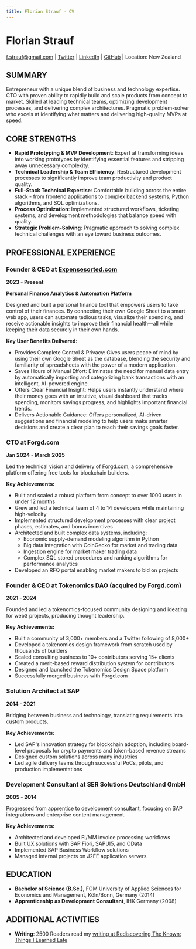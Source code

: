 ```yaml
---
title: Florian Strauf - CV
---
```


# Florian Strauf

f.strauf@gmail.com | [Twitter](https://x.com/ffstrauf) | [LinkedIn](https://www.linkedin.com/in/florian-strauf-50800965/) | [GitHub](https://github.com/fstrauf) | Location: New Zealand
## SUMMARY


Entrepreneur with a unique blend of business and technology expertise. CTO with proven ability to rapidly build and scale products from concept to market. Skilled at leading technical teams, optimizing development processes, and delivering complex architectures. Pragmatic problem-solver who excels at identifying what matters and delivering high-quality MVPs at speed.

## CORE STRENGTHS

- **Rapid Prototyping & MVP Development**: Expert at transforming ideas into working prototypes by identifying essential features and stripping away unnecessary complexity.
- **Technical Leadership & Team Efficiency**: Restructured development processes to significantly improve team productivity and product quality.
- **Full-Stack Technical Expertise**: Comfortable building across the entire stack - from frontend applications to complex backend systems, Python algorithms, and SQL optimizations.
- **Process Optimization**: Implemented structured workflows, ticketing systems, and development methodologies that balance speed with quality.
- **Strategic Problem-Solving**: Pragmatic approach to solving complex technical challenges with an eye toward business outcomes.

## PROFESSIONAL EXPERIENCE

### Founder & CEO at [Expensesorted.com](https://expensesorted.com)
**2023 - Present**

**Personal Finance Analytics & Automation Platform**

Designed and built a personal finance tool that empowers users to take control of their finances. By connecting their own Google Sheet to a smart web app, users can automate tedious tasks, visualize their spending, and receive actionable insights to improve their financial health—all while keeping their data securely in their own hands.

**Key User Benefits Delivered:**

- Provides Complete Control & Privacy: Gives users peace of mind by using their own Google Sheet as the database, blending the security and familiarity of spreadsheets with the power of a modern application.
- Saves Hours of Manual Effort: Eliminates the need for manual data entry by automatically importing and categorizing bank transactions with an intelligent, AI-powered engine.
- Offers Clear Financial Insight: Helps users instantly understand where their money goes with an intuitive, visual dashboard that tracks spending, monitors savings progress, and highlights important financial trends.
- Delivers Actionable Guidance: Offers personalized, AI-driven suggestions and financial modeling to help users make smarter decisions and create a clear plan to reach their savings goals faster.

### CTO at Forgd.com
**Jan 2024 - March 2025**

Led the technical vision and delivery of [Forgd.com](https://www.forgd.com/), a comprehensive platform offering free tools for blockchain builders.

**Key Achievements:**
- Built and scaled a robust platform from concept to over 1000 users in under 12 months
- Grew and led a technical team of 4 to 14 developers while maintaining high-velocity
- Implemented structured development processes with clear project phases, estimates, and bonus incentives
- Architected and built complex data systems, including:
  - Economic supply-demand modeling algorithm in Python
  - Big data integration with CoinGecko for market and trading data
  - Ingestion engine for market maker trading data
  - Complex SQL stored procedures and ranking algorithms for performance analytics
- Developed an RFQ portal enabling market makers to bid on projects

### Founder & CEO at Tokenomics DAO (acquired by Forgd.com)
**2021 - 2024**

Founded and led a tokenomics-focused community designing and ideating for web3 projects, producing thought leadership.

**Key Achievements:**
- Built a community of 3,000+ members and a Twitter following of 8,000+
- Developed a tokenomics design framework from scratch used by thousands of builders
- Scaled consulting business to 10+ contributors serving 15+ clients
- Created a merit-based reward distribution system for contributors
- Designed and launched the Tokenomics Design Space platform
- Successfully merged business with Forgd.com

### Solution Architect at SAP
**2014 - 2021**

Bridging between business and technology, translating requirements into custom products.

**Key Achievements:**
- Led SAP's innovation strategy for blockchain adoption, including board-level proposals for crypto payments and token-based revenue streams
- Designed custom solutions across many industries
- Led agile delivery teams through successful PoCs, pilots, and production implementations
  
### Development Consultant at SER Solutions Deutschland GmbH
**2005 - 2014**

Progressed from apprentice to development consultant, focusing on SAP integrations and enterprise content management.

**Key Achievements:**
- Architected and developed FI/MM invoice processing workflows
- Built UX solutions with SAP Fiori, SAPUI5, and OData
- Implemented SAP Business Workflow solutions
- Managed internal projects on J2EE application servers

## EDUCATION

- **Bachelor of Science (B.Sc.)**, FOM University of Applied Sciences for Economics and Management, Köln/Bonn, Germany (2014)
- **Apprenticeship as Development Consultant**, IHK Germany (2008)

## ADDITIONAL ACTIVITIES

- **Writing**: 2500 Readers read my [writing at Rediscovering The Known: Things I Learned Late](https://ffstrauf.substack.com/)
